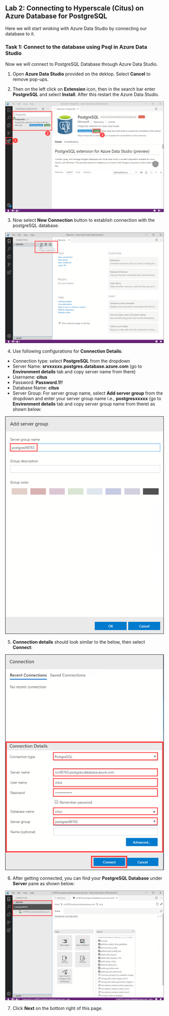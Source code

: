 ## **Lab 2: Connecting to Hyperscale (Citus) on Azure Database for PostgreSQL**

Here we will start wroking with Azure Data Studio by connecting our database to it.

### Task 1: Connect to the database using Psql in Azure Data Studio

Now we will connect to PostgreSQL Database through Azure Data Studio.

1. Open **Azure Data Studio** provided on the dektop. Select **Cancel** to remove pop-ups.

2. Then on the left click on **Extension** icon, then in the search bar enter **PostgreSQL** and select **Install**. After this restart the Azure Data Studio.

![](images/postext.png)

3. Now select **New Connection** button to establish connection with the postgreSQL database.

![](images/azdatastudio.png)

4.  Use following configurations for **Connection Details**:
* Connection type: select **PostgreSQL** from the dropdown
* Server Name: **srvxxxxx.postgres.database.azure.com** (go to **Environment details** tab and copy server name from there)
* Username: **citus**
* Password: **Password.1!!**
* Database Name: **citus**
* Server Group: For server group name, select **Add server group** from the dropdown and enter your server group name i.e., **postgresxxxxx** (go to **Environment details** tab and copy server group name from there) as shown below:

![](images/newconnection2.png)

5. **Connection details** should look similar to the below, then select **Connect**:

![](images/newconnection1.png)

6. After getting connected, you can find your **PostgreSQL Database** under **Server** pane as shown below:

![](images/newconnection3.png)

7. Click **Next** on the bottom right of this page.
